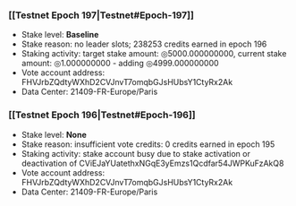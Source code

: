 ### [[Testnet Epoch 197|Testnet#Epoch-197]]
* Stake level: **Baseline**
* Stake reason: no leader slots; 238253 credits earned in epoch 196
* Staking activity: target stake amount: ◎5000.000000000, current stake amount: ◎1.000000000 - adding ◎4999.000000000
* Vote account address: FHVJrbZQdtyWXhD2CVJnvT7omqbGJsHUbsY1CtyRx2Ak
* Data Center: 21409-FR-Europe/Paris
### [[Testnet Epoch 196|Testnet#Epoch-196]]
* Stake level: **None**
* Stake reason: insufficient vote credits: 0 credits earned in epoch 195
* Staking activity: stake account busy due to stake activation or deactivation of CViEJaYUatethxNGqE3yEmzs1Qcdfar54JWPKuFzAkQ8
* Vote account address: FHVJrbZQdtyWXhD2CVJnvT7omqbGJsHUbsY1CtyRx2Ak
* Data Center: 21409-FR-Europe/Paris